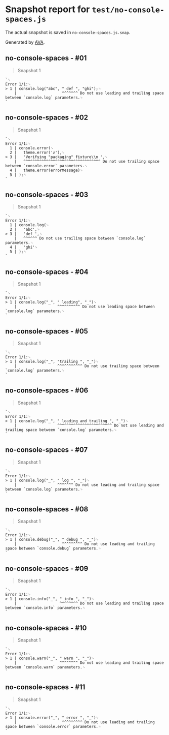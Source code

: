 # Snapshot report for `test/no-console-spaces.js`

The actual snapshot is saved in `no-console-spaces.js.snap`.

Generated by [AVA](https://avajs.dev).

## no-console-spaces - #01

> Snapshot 1

    `␊
    Error 1/1:␊
    > 1 | console.log("abc", " def ", "ghi");␊
        |                    ^^^^^^^ Do not use leading and trailing space between `console.log` parameters.␊
    `

## no-console-spaces - #02

> Snapshot 1

    `␊
    Error 1/1:␊
      1 | console.error(␊
      2 | 	theme.error('✗'),␊
    > 3 | 	'Verifying "packaging" fixture\\n ',␊
        | 	^^^^^^^^^^^^^^^^^^^^^^^^^^^^^^^^^^ Do not use trailing space between `console.error` parameters.␊
      4 | 	theme.error(errorMessage)␊
      5 | );␊
    `

## no-console-spaces - #03

> Snapshot 1

    `␊
    Error 1/1:␊
      1 | console.log(␊
      2 | 	'abc',␊
    > 3 | 	'def ',␊
        | 	^^^^^^ Do not use trailing space between `console.log` parameters.␊
      4 | 	'ghi'␊
      5 | );␊
    `

## no-console-spaces - #04

> Snapshot 1

    `␊
    Error 1/1:␊
    > 1 | console.log("_", " leading", "_")␊
        |                  ^^^^^^^^^^ Do not use leading space between `console.log` parameters.␊
    `

## no-console-spaces - #05

> Snapshot 1

    `␊
    Error 1/1:␊
    > 1 | console.log("_", "trailing ", "_")␊
        |                  ^^^^^^^^^^^ Do not use trailing space between `console.log` parameters.␊
    `

## no-console-spaces - #06

> Snapshot 1

    `␊
    Error 1/1:␊
    > 1 | console.log("_", " leading and trailing ", "_")␊
        |                  ^^^^^^^^^^^^^^^^^^^^^^^^ Do not use leading and trailing space between `console.log` parameters.␊
    `

## no-console-spaces - #07

> Snapshot 1

    `␊
    Error 1/1:␊
    > 1 | console.log("_", " log ", "_")␊
        |                  ^^^^^^^ Do not use leading and trailing space between `console.log` parameters.␊
    `

## no-console-spaces - #08

> Snapshot 1

    `␊
    Error 1/1:␊
    > 1 | console.debug("_", " debug ", "_")␊
        |                    ^^^^^^^^^ Do not use leading and trailing space between `console.debug` parameters.␊
    `

## no-console-spaces - #09

> Snapshot 1

    `␊
    Error 1/1:␊
    > 1 | console.info("_", " info ", "_")␊
        |                   ^^^^^^^^ Do not use leading and trailing space between `console.info` parameters.␊
    `

## no-console-spaces - #10

> Snapshot 1

    `␊
    Error 1/1:␊
    > 1 | console.warn("_", " warn ", "_")␊
        |                   ^^^^^^^^ Do not use leading and trailing space between `console.warn` parameters.␊
    `

## no-console-spaces - #11

> Snapshot 1

    `␊
    Error 1/1:␊
    > 1 | console.error("_", " error ", "_")␊
        |                    ^^^^^^^^^ Do not use leading and trailing space between `console.error` parameters.␊
    `

